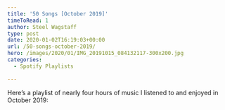 ```yaml
---
title: '50 Songs [October 2019]'
timeToRead: 1 
author: Steel Wagstaff
type: post
date: 2020-01-02T16:19:03+00:00
url: /50-songs-october-2019/
hero: /images/2020/01/IMG_20191015_084132117-300x200.jpg
categories:
  - Spotify Playlists

---
```

Here&#8217;s a playlist of nearly four hours of music I listened to and enjoyed in October 2019:
